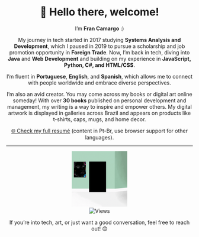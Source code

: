 <div align="center">
  <h1>👋 Hello there, welcome!</h1>
  <p>
    I’m <strong>Fran Camargo</strong> :)
  </p>

  <p>
    My journey in tech started in 2017 studying <strong>Systems Analysis and Development</strong>, which I paused in 2019 to pursue a scholarship and job promotion opportunity in <strong>Foreign Trade</strong>. Now, I’m back in tech, diving into <strong>Java</strong> and <strong>Web Development</strong> and building on my experience in <strong>JavaScript, Python, C#, and HTML/CSS</strong>.
  </p>

  <p>
    I’m fluent in <strong>Portuguese</strong>, <strong>English</strong>, and <strong>Spanish</strong>, which allows me to connect with people worldwide and embrace diverse perspectives.
  </p>

  <p>
    I’m also an avid creator. You may come across my books or digital art online someday! With over <strong>30 books</strong> published on personal development and management, my writing is a way to inspire and empower others. My digital artwork is displayed in galleries across Brazil and appears on products like t-shirts, caps, mugs, and home decor.
  </p>
</div>

</div>

<div align="center">
  <p><a href="https://francamargo.github.io/Resume_FranCamargo/" target="_blank">🌐 Check my full resumé</a> (content in Pt-Br, use browser support for other languages).</p>
</div>

---

<div align="center">
  <img src="https://github.com/FranCamargo/FranCamargo/blob/main/Design%20sem%20nome.gif?raw=true" alt="Salem, the Cat" width="150">
</div>

<div align="center">
  <img <img src="https://hits.seeyoufarm.com/api/count/incr/badge.svg?url=https://github.com/FranCamargo/FranCamargo&title=Views&color=9b59b6&labelColor=ffffff" alt="Views" width="150">
</div>


<div align="center">
  <p>If you’re into tech, art, or just want a good conversation, feel free to reach out! 😊</p>
</div>
